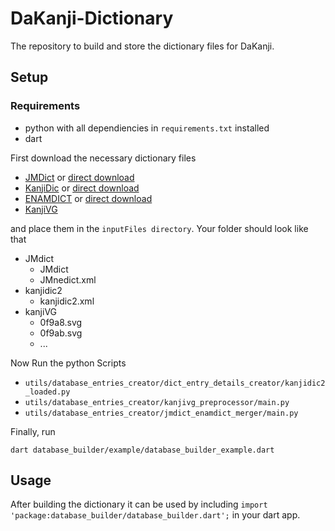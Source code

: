 # DaKanji-Dictionary

The repository to build and store the dictionary files for DaKanji.

## Setup

### Requirements

* python with all dependiencies in `requirements.txt` installed
* dart

First download the necessary dictionary files

* [JMDict](https://www.edrdg.org/jmdict/j_jmdict.html) or [direct download](http://ftp.edrdg.org/pub/Nihongo//JMdict.gz)
* [KanjiDic](http://www.edrdg.org/wiki/index.php/KANJIDIC_Project) or [direct download](http://www.edrdg.org/kanjidic/kanjidic2.xml.gz)
* [ENAMDICT](https://www.edrdg.org/enamdict/enamdict_doc.html) or [direct download](http://ftp.edrdg.org/pub/Nihongo/JMnedict.xml.gz)
* [KanjiVG](https://github.com/KanjiVG/kanjivg/releases/latest)

and place them in the `inputFiles directory`.
Your folder should look like that

* JMdict
  * JMdict
  * JMnedict.xml
* kanjidic2
  * kanjidic2.xml
* kanjiVG
  * 0f9a8.svg
  * 0f9ab.svg
  * ...

Now Run the python Scripts

* `utils/database_entries_creator/dict_entry_details_creator/kanjidic2_loaded.py`
* `utils/database_entries_creator/kanjivg_preprocessor/main.py`
* `utils/database_entries_creator/jmdict_enamdict_merger/main.py`

Finally, run

`dart database_builder/example/database_builder_example.dart`

## Usage

After building the dictionary it can be used by including
`import 'package:database_builder/database_builder.dart';` in your dart app.
